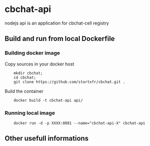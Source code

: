 # cbchat-api

nodejs api is an application for cbchat-cell registry

## Build and run from local Dockerfile
### Building docker image
Copy sources in your docker host

        mkdir cbchat;
        cd cbchat;
        git clone https://github.com/startxfr/cbchat.git .

Build the container

        docker build -t cbchat-api api/

### Running local image

        docker run -d -p XXXX:8081 --name="cbchat-api-X" cbchat-api

## Other usefull informations

